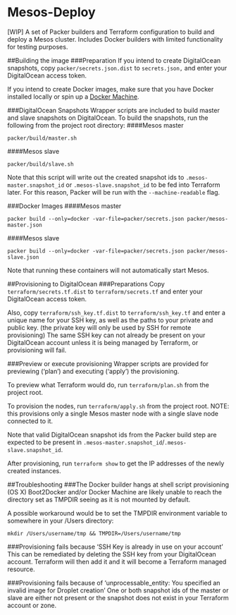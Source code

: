 # Mesos-Deploy
[WIP] A set of Packer builders and Terraform configuration to build and deploy a Mesos cluster. Includes Docker builders with limited functionality for testing purposes.

##Building the image
###Preparation
If you intend to create DigitalOcean snapshots, copy `packer/secrets.json.dist` to `secrets.json,` and enter your DigitalOcean access token.

If you intend to create Docker images, make sure that you have Docker installed locally or spin up a [Docker Machine](https://www.docker.com/docker-machine).

###DigitalOcean Snapshots
Wrapper scripts are included to build master and slave snapshots on DigitalOcean. To build the snapshots, run the following from the project root directory:
####Mesos master
```
packer/build/master.sh
```
####Mesos slave
```
packer/build/slave.sh
```
Note that this script will write out the created snapshot ids to `.mesos-master.snapshot_id` or `.mesos-slave.snapshot_id` to be fed into Terraform later. For this reason, Packer will be run with the `--machine-readable` flag.

###Docker Images
####Mesos master
```
packer build --only=docker -var-file=packer/secrets.json packer/mesos-master.json
```
####Mesos slave
```
packer build --only=docker -var-file=packer/secrets.json packer/mesos-slave.json
```
Note that running these containers will not automatically start Mesos.

##Provisioning to DigitalOcean
###Preparations
Copy `terraform/secrets.tf.dist` to `terraform/secrets.tf` and enter your DigitalOcean access token.

Also, copy `terraform/ssh_key.tf.dist` to `terraform/ssh_key.tf` and enter a unique name for your SSH key, as well as the paths to your private and public key. (the private key will only be used by SSH for remote provisioning)
The same SSH key can not already be present on your DigitalOcean account unless it is being managed by Terraform, or provisioning will fail.

###Preview or execute provisioning
Wrapper scripts are provided for previewing (‘plan’) and executing (‘apply’) the provisioning.

To preview what Terraform would do, run `terraform/plan.sh` from the project root.

To provision the nodes, run `terraform/apply.sh` from the project root.
NOTE: this provisions only a single Mesos master node with a single slave node connected to it.

Note that valid DigitalOcean snapshot ids from the Packer build step are expected to be present in `.mesos-master.snapshot_id`/`.mesos-slave.snapshot_id`.

After provisioning, run `terraform show` to get the IP addresses of the newly created instances.

##Troubleshooting
###The Docker builder hangs at shell script provisioning (OS X)
Boot2Docker and/or Docker Machine are likely unable to reach the directory set as TMPDIR seeing as it is not mounted by default.

A possible workaround would be to set the TMPDIR environment variable to somewhere in your /Users directory:
```
mkdir /Users/username/tmp && TMPDIR=/Users/username/tmp
```

###Provisioning fails because ‘SSH Key is already in use on your account’
This can be remediated by deleting the SSH key from your DigitalOcean account. Terraform will then add it and it will become a Terraform managed resource.

###Provisioning fails because of ‘unprocessable_entity: You specified an invalid image for Droplet creation’
One or both snapshot ids of the master or slave are either not present or the snapshot does not exist in your Terraform account or zone.
